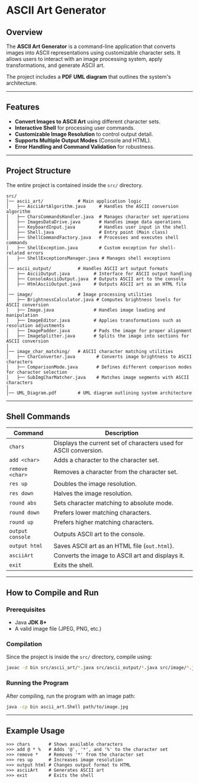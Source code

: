 # ASCII Art Generator

## **Overview**
The **ASCII Art Generator** is a command-line application that converts images into ASCII representations using customizable character sets. It allows users to interact with an image processing system, apply transformations, and generate ASCII art.  

The project includes a **PDF UML diagram** that outlines the system's architecture.  

---

## **Features**
- **Convert Images to ASCII Art** using different character sets.
- **Interactive Shell** for processing user commands.
- **Customizable Image Resolution** to control output detail.
- **Supports Multiple Output Modes** (Console and HTML).
- **Error Handling and Command Validation** for robustness.

---

## **Project Structure**
The entire project is contained inside the `src/` directory.

```
src/
│── ascii_art/             # Main application logic
│   ├── AsciiArtAlgorithm.java     # Handles the ASCII conversion algorithm
│   ├── CharsCommandsHandler.java  # Manages character set operations
│   ├── ImagesDataDrive.java       # Handles image data operations
│   ├── KeyboardInput.java         # Handles user input in the shell
│   ├── Shell.java                 # Entry point (Main class)
│   ├── ShellCommandFactory.java   # Processes and executes shell commands
│   ├── ShellException.java        # Custom exception for shell-related errors
│   ├── ShellExceptionsManager.java # Manages shell exceptions
│
│── ascii_output/          # Handles ASCII art output formats
│   ├── AsciiOutput.java         # Interface for ASCII output handling
│   ├── ConsoleAsciiOutput.java  # Outputs ASCII art to the console
│   ├── HtmlAsciiOutput.java     # Outputs ASCII art as an HTML file
│
│── image/                 # Image processing utilities
│   ├── BrightnessCalculator.java # Computes brightness levels for ASCII conversion
│   ├── Image.java               # Handles image loading and manipulation
│   ├── ImageEditor.java         # Applies transformations such as resolution adjustments
│   ├── ImagePadder.java         # Pads the image for proper alignment
│   ├── ImageSplitter.java       # Splits the image into sections for ASCII conversion
│
│── image_char_matching/   # ASCII character matching utilities
│   ├── CharConverter.java        # Converts image brightness to ASCII characters
│   ├── ComparisonMode.java       # Defines different comparison modes for character selection
│   ├── SubImgCharMatcher.java    # Matches image segments with ASCII characters
│
│── UML_Diagram.pdf        # UML diagram outlining system architecture

```

---

## **Shell Commands**
| Command        | Description |
|---------------|-------------|
| `chars`       | Displays the current set of characters used for ASCII conversion. |
| `add <char>`  | Adds a character to the character set. |
| `remove <char>` | Removes a character from the character set. |
| `res up`      | Doubles the image resolution. |
| `res down`    | Halves the image resolution. |
| `round abs`   | Sets character matching to absolute mode. |
| `round down`  | Prefers lower matching characters. |
| `round up`    | Prefers higher matching characters. |
| `output console` | Outputs ASCII art to the console. |
| `output html` | Saves ASCII art as an HTML file (`out.html`). |
| `asciiArt`    | Converts the image to ASCII art and displays it. |
| `exit`        | Exits the shell. |

---

## **How to Compile and Run**
### **Prerequisites**
- Java **JDK 8+**
- A valid image file (JPEG, PNG, etc.)

### **Compilation**
Since the project is inside the `src/` directory, compile using:
```sh
javac -d bin src/ascii_art/*.java src/ascii_output/*.java src/image/*.java src/image_char_matching/*.java
```

### **Running the Program**
After compiling, run the program with an image path:
```sh
java -cp bin ascii_art.Shell path/to/image.jpg
```

---

## **Example Usage**
```
>>> chars       # Shows available characters
>>> add @ * %   # Adds '@', '*', and '%' to the character set
>>> remove *    # Removes '*' from the character set
>>> res up      # Increases image resolution
>>> output html # Changes output format to HTML
>>> asciiArt    # Generates ASCII art
>>> exit        # Exits the shell
```

